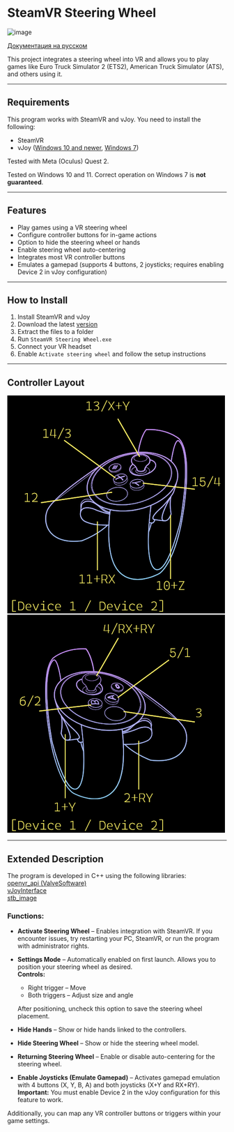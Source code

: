 # SteamVR Steering Wheel

![image](https://github.com/maxdurov/SteamVR_Steering_Wheel/blob/main/images/overview.gif?raw=true)

[Документация на русском](https://github.com/maxdurov/SteamVR_Steering_Wheel/blob/main/README_RU.md)

This project integrates a steering wheel into VR and allows you to play games like Euro Truck Simulator 2 (ETS2), American Truck Simulator (ATS), and others using it.

---

## Requirements

This program works with SteamVR and vJoy. You need to install the following:

- SteamVR  
- vJoy ([Windows 10 and newer](https://sourceforge.net/projects/vjoystick/files/Beta%202.x/2.1.9.1-160719/vJoySetup.exe/download), [Windows 7](https://sourceforge.net/projects/vjoystick/files/Beta%202.x/2.1.8.39-270518/vJoySetup.exe/download))  

Tested with Meta (Oculus) Quest 2.  

Tested on Windows 10 and 11. Correct operation on Windows 7 is **not guaranteed**.

---

## Features

- Play games using a VR steering wheel  
- Configure controller buttons for in-game actions  
- Option to hide the steering wheel or hands  
- Enable steering wheel auto-centering  
- Integrates most VR controller buttons  
- Emulates a gamepad (supports 4 buttons, 2 joysticks; requires enabling Device 2 in vJoy configuration)  

---

## How to Install

1. Install SteamVR and vJoy  
2. Download the latest [version](link)  
3. Extract the files to a folder  
4. Run `SteamVR Steering Wheel.exe`  
5. Connect your VR headset  
6. Enable `Activate steering wheel` and follow the setup instructions  

---

## Controller Layout

![image](https://github.com/maxdurov/SteamVR_Steering_Wheel/blob/main/images/prevy_controller_left.png?raw=true)  
![image](https://github.com/maxdurov/SteamVR_Steering_Wheel/blob/main/images/prevy_controller_right.png?raw=true)  

---

## Extended Description

The program is developed in C++ using the following libraries:  
[openvr_api (ValveSoftware)](https://github.com/ValveSoftware/openvr)  
[vJoyInterface](https://github.com/shauleiz/vJoy)  
[stb_image](https://github.com/nothings/stb)  

### Functions:

- **Activate Steering Wheel** – Enables integration with SteamVR. If you encounter issues, try restarting your PC, SteamVR, or run the program with administrator rights.  

- **Settings Mode** – Automatically enabled on first launch. Allows you to position your steering wheel as desired.  
  **Controls:**  
  - Right trigger – Move  
  - Both triggers – Adjust size and angle  

  After positioning, uncheck this option to save the steering wheel placement.  

- **Hide Hands** – Show or hide hands linked to the controllers.  

- **Hide Steering Wheel** – Show or hide the steering wheel model.  

- **Returning Steering Wheel** – Enable or disable auto-centering for the steering wheel.  

- **Enable Joysticks (Emulate Gamepad)** – Activates gamepad emulation with 4 buttons (X, Y, B, A) and both joysticks (X+Y and RX+RY).  
  **Important:** You must enable Device 2 in the vJoy configuration for this feature to work.  

Additionally, you can map any VR controller buttons or triggers within your game settings.  
